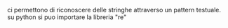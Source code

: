 ci permettono di riconoscere delle stringhe attraverso un pattern testuale.
su python si puo importare la libreria "re"
